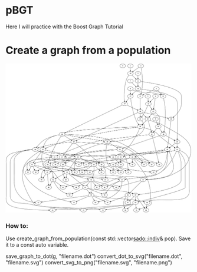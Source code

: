 # pBGT
Here I will practice with the Boost Graph Tutorial

# Create a graph from a population
![alt text](https://github.com/Lumphie/pBGT/blob/master/test.png "It can create graphs from a sado::population")

### How to:

Use create_graph_from_population(const std::vector<sado::indiv>& pop).
Save it to a const auto variable.

save_graph_to_dot(g, "filename.dot")
convert_dot_to_svg("filename.dot", "filename.svg")
convert_svg_to_png("filename.svg", "filename.png")
